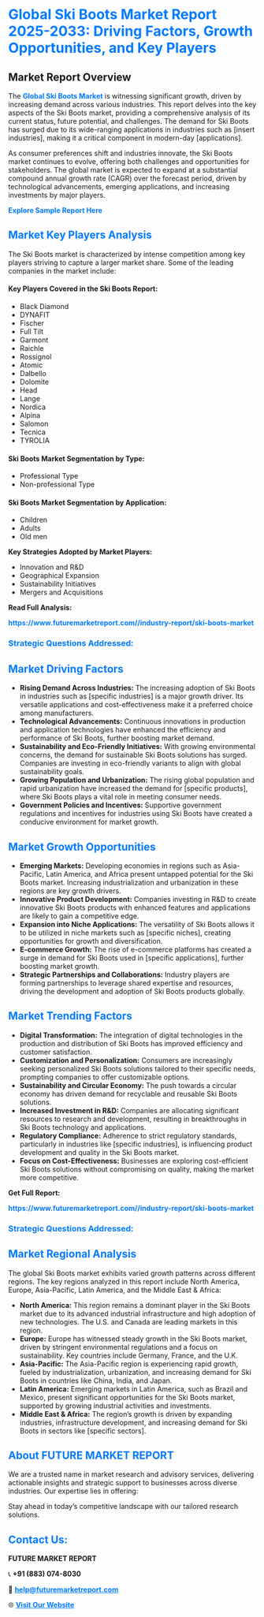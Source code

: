 <h1 style="color: #007BFF;">Global Ski Boots Market Report 2025-2033: Driving Factors, Growth Opportunities, and Key Players</h1>

<section id="overview">
<h2>Market Report Overview</h2>
<p>The <a href="https://www.futuremarketreport.com//industry-report/ski-boots-market" style="color: #007BFF; text-decoration: none;"><strong>Global Ski Boots Market</strong></a> is witnessing significant growth, driven by increasing demand across various industries. This report delves into the key aspects of the Ski Boots market, providing a comprehensive analysis of its current status, future potential, and challenges. The demand for Ski Boots has surged due to its wide-ranging applications in industries such as [insert industries], making it a critical component in modern-day [applications].</p>
<p>As consumer preferences shift and industries innovate, the Ski Boots market continues to evolve, offering both challenges and opportunities for stakeholders. The global market is expected to expand at a substantial compound annual growth rate (CAGR) over the forecast period, driven by technological advancements, emerging applications, and increasing investments by major players.</p>
</section>

<section id="overview">
<p><a href="https://www.futuremarketreport.com//request-sample/reportId=90489" style="color: #007BFF; text-decoration: none;"><strong>Explore Sample Report Here</strong></a></p>
</section>

<section id="key-players">
<h2 style="color: #007BFF;">Market Key Players Analysis</h2>
<p>The Ski Boots market is characterized by intense competition among key players striving to capture a larger market share. Some of the leading companies in the market include:</p>
<h4>Key Players Covered in the Ski Boots Report:</h4>
<ul><li>Black Diamond</li><li>DYNAFIT</li><li>Fischer</li><li>Full Tilt</li><li>Garmont</li><li>Raichle</li><li>Rossignol</li><li>Atomic</li><li>Dalbello</li><li>Dolomite</li><li>Head</li><li>Lange</li><li>Nordica</li><li>Alpina</li><li>Salomon</li><li>Tecnica</li><li>TYROLIA</li></ul>
<h4>Ski Boots Market Segmentation by Type:</h4>
<ul><li>Professional Type</li><li>Non-professional Type</li></ul>

<h4>Ski Boots Market Segmentation by Application:</h4>
<ul><li>Children</li><li>Adults</li><li>Old men</li></ul>
<p><strong>Key Strategies Adopted by Market Players:</strong></p>
<ul>
<li>Innovation and R&D</li>
<li>Geographical Expansion</li>
<li>Sustainability Initiatives</li>
<li>Mergers and Acquisitions</li>
</ul>
</section>

<section>
<p><strong>Read Full Analysis: </strong></p><a href="https://www.futuremarketreport.com//industry-report/ski-boots-market" style="color: #007BFF; text-decoration: none;"><strong>https://www.futuremarketreport.com//industry-report/ski-boots-market</strong></a>
<h3 style="color: #007BFF;">Strategic Questions Addressed:</h3>
</section>

<section id="driving-factors">
<h2 style="color: #007BFF;">Market Driving Factors</h2>
<ul>
<li><strong>Rising Demand Across Industries:</strong> The increasing adoption of Ski Boots in industries such as [specific industries] is a major growth driver. Its versatile applications and cost-effectiveness make it a preferred choice among manufacturers.</li>
<li><strong>Technological Advancements:</strong> Continuous innovations in production and application technologies have enhanced the efficiency and performance of Ski Boots, further boosting market demand.</li>
<li><strong>Sustainability and Eco-Friendly Initiatives:</strong> With growing environmental concerns, the demand for sustainable Ski Boots solutions has surged. Companies are investing in eco-friendly variants to align with global sustainability goals.</li>
<li><strong>Growing Population and Urbanization:</strong> The rising global population and rapid urbanization have increased the demand for [specific products], where Ski Boots plays a vital role in meeting consumer needs.</li>
<li><strong>Government Policies and Incentives:</strong> Supportive government regulations and incentives for industries using Ski Boots have created a conducive environment for market growth.</li>
</ul>
</section>

<section id="growth-opportunities">
<h2 style="color: #007BFF;">Market Growth Opportunities</h2>
<ul>
<li><strong>Emerging Markets:</strong> Developing economies in regions such as Asia-Pacific, Latin America, and Africa present untapped potential for the Ski Boots market. Increasing industrialization and urbanization in these regions are key growth drivers.</li>
<li><strong>Innovative Product Development:</strong> Companies investing in R&D to create innovative Ski Boots products with enhanced features and applications are likely to gain a competitive edge.</li>
<li><strong>Expansion into Niche Applications:</strong> The versatility of Ski Boots allows it to be utilized in niche markets such as [specific niches], creating opportunities for growth and diversification.</li>
<li><strong>E-commerce Growth:</strong> The rise of e-commerce platforms has created a surge in demand for Ski Boots used in [specific applications], further boosting market growth.</li>
<li><strong>Strategic Partnerships and Collaborations:</strong> Industry players are forming partnerships to leverage shared expertise and resources, driving the development and adoption of Ski Boots products globally.</li>
</ul>
</section>

<section id="trending-factors">
<h2 style="color: #007BFF;">Market Trending Factors</h2>
<ul>
<li><strong>Digital Transformation:</strong> The integration of digital technologies in the production and distribution of Ski Boots has improved efficiency and customer satisfaction.</li>
<li><strong>Customization and Personalization:</strong> Consumers are increasingly seeking personalized Ski Boots solutions tailored to their specific needs, prompting companies to offer customizable options.</li>
<li><strong>Sustainability and Circular Economy:</strong> The push towards a circular economy has driven demand for recyclable and reusable Ski Boots solutions.</li>
<li><strong>Increased Investment in R&D:</strong> Companies are allocating significant resources to research and development, resulting in breakthroughs in Ski Boots technology and applications.</li>
<li><strong>Regulatory Compliance:</strong> Adherence to strict regulatory standards, particularly in industries like [specific industries], is influencing product development and quality in the Ski Boots market.</li>
<li><strong>Focus on Cost-Effectiveness:</strong> Businesses are exploring cost-efficient Ski Boots solutions without compromising on quality, making the market more competitive.</li>
</ul>
</section>

<section>
<p><strong>Get Full Report: </strong></p><a href="https://www.futuremarketreport.com//industry-report/ski-boots-market" style="color: #007BFF; text-decoration: none;"><strong>https://www.futuremarketreport.com//industry-report/ski-boots-market</strong></a>
<h3 style="color: #007BFF;">Strategic Questions Addressed:</h3>
</section>


<section id="regional-analysis">
<h2 style="color: #007BFF;">Market Regional Analysis</h2>
<p>The global Ski Boots market exhibits varied growth patterns across different regions. The key regions analyzed in this report include North America, Europe, Asia-Pacific, Latin America, and the Middle East & Africa:</p>
<ul>
<li><strong>North America:</strong> This region remains a dominant player in the Ski Boots market due to its advanced industrial infrastructure and high adoption of new technologies. The U.S. and Canada are leading markets in this region.</li>
<li><strong>Europe:</strong> Europe has witnessed steady growth in the Ski Boots market, driven by stringent environmental regulations and a focus on sustainability. Key countries include Germany, France, and the U.K.</li>
<li><strong>Asia-Pacific:</strong> The Asia-Pacific region is experiencing rapid growth, fueled by industrialization, urbanization, and increasing demand for Ski Boots in countries like China, India, and Japan.</li>
<li><strong>Latin America:</strong> Emerging markets in Latin America, such as Brazil and Mexico, present significant opportunities for the Ski Boots market, supported by growing industrial activities and investments.</li>
<li><strong>Middle East & Africa:</strong> The region’s growth is driven by expanding industries, infrastructure development, and increasing demand for Ski Boots in sectors like [specific sectors].</li>
</ul>
</section>

<footer>
<h2 style="color: #007BFF;">About FUTURE MARKET REPORT</h2>
<p>We are a trusted name in market research and advisory services, delivering actionable insights and strategic support to businesses across diverse industries. Our expertise lies in offering:</p>

<p>Stay ahead in today’s competitive landscape with our tailored research solutions.</p>

<h2 style="color: #007BFF;">Contact Us:</h2>
<p><strong>FUTURE MARKET REPORT</strong></p>
<p>📞 <strong>+91 (883) 074-8030</strong></p>
<p>📧 <strong><a href="mailto:help@futuremarketreport.com" style="color: #007BFF;">help@futuremarketreport.com</a></strong></p>
<p>🌐 <strong><a href="https://www.futuremarketreport.com/" style="color: #007BFF;">Visit Our Website</a></strong></p>
</footer>